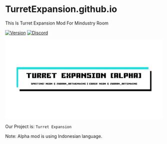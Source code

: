 # TurretExpansion.github.io
This Is Turret Expansion Mod For Mindustry Room

[![Version](https://img.shields.io/badge/Version-Alpha%20v0.1-2ea44f?color=success)](#) [![Discord](https://img.shields.io/badge/Discord-Join-2ea44f?logo=discord&color=5865F2)](https://discord.gg/pK6Zp2U7jd)

![Banner](/github/assests/img/banner.png)

Our Project is: `Turret Expansion`

Note: Alpha mod is using Indonesian language.
